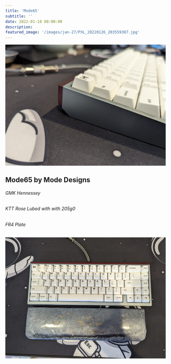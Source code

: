 ```yaml
---
title: 'Mode65'
subtitle: '' 
date: 2022-01-18 00:00:00
description: 
featured_image: '/images/jan-27/PXL_20220126_203559387.jpg'
---
```


![](/images/jan-27/PXL_20220126_203603640.jpg)

## Mode65 by Mode Designs
###### GMK Hennessey
###### KTT Rose Lubed with with 205g0
###### FR4 Plate

![](/images/jan-27/PXL_20220126_203553741.jpg)